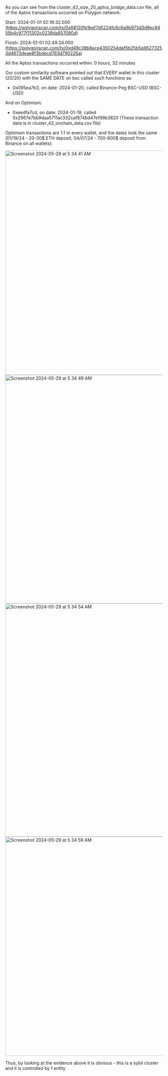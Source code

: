 As you can see from the cluster_42_size_20_aptos_bridge_data.csv file, all of the Aptos transactions occurred on Polygon network:

Start: 2024-01-01 02:16:32.000 (https://polygonscan.com/tx/0x68120fe1bef7d5224fc6c6a9b973d3d9ec8455b4c977f11302c0238da857080d)

Finish: 2024-01-01 02:49:24.000 (https://polygonscan.com/tx/0xd49c39b8ace4350254daf5b25b5a96273253d4673deae8f3bdecd763d790226a)

All the Aptos transactions occurred within: 0 hours, 32 minutes

Our custom similarity software pointed out that EVERY wallet in this cluster (20/20) with the SAME DATE on bsc called such functions as:

- 0x095ea7b3, on date: 2024-01-20, called Binance-Peg BSC-USD (BSC-USD)

And on Optimism:

- 0xeedfa7cd, on date: 2024-01-19, called 0x2967e7bb9daa5711ac332caf874bd47ef99b3820
(These transaction data is in cluster_42_onchain_data.csv file)



Optimism transactions are 1:1 in every wallet, and the dates look the same (01/19/24 - 20-30$ ETH deposit, 04/07/24 - 700-800$ deposit from Binance on all wallets):

<img width="717" alt="Screenshot 2024-05-29 at 5 34 41 AM" src="https://github.com/trippleter/same-aptos-receiver/assets/169191457/7722c6ab-59cb-4cb4-a852-11e1cb1682b0">
<img width="730" alt="Screenshot 2024-05-29 at 5 34 49 AM" src="https://github.com/trippleter/same-aptos-receiver/assets/169191457/e4e5a9a9-e18c-45f2-9a3b-a9c2fa8dcd77">
<img width="745" alt="Screenshot 2024-05-29 at 5 34 54 AM" src="https://github.com/trippleter/same-aptos-receiver/assets/169191457/42cddece-ebdb-484e-a869-d69a1dfcb225">
<img width="700" alt="Screenshot 2024-05-29 at 5 34 59 AM" src="https://github.com/trippleter/same-aptos-receiver/assets/169191457/d2eb18f9-3cf0-42bd-bab8-a668b5299d2a">

Thus, by looking at the evidence above it is obvious - this is a sybil cluster and it is controlled by 1 entity
